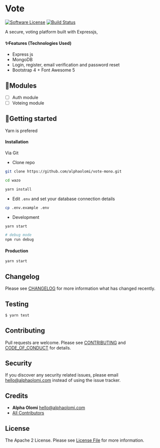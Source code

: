 # Vote

[![Software License][ico-license]](LICENSE.md)
[![Build Status][ico-travis]][link-travis]

A secure, voting platform built with Expressjs,

#### ✨Features (Technologies Used)

- Express js
- MongoDB
- Login, register, email verification and password reset
- Bootstrap 4 + Font Awesome 5

## 🧩Modules

- [ ] Auth module
- [ ] Voteing module

## 🚀Getting started

Yarn is prefered

#### Installation

Via Git

- Clone repo

```bash
git clone https://github.com/alphaolomi/vote-mono.git

cd wazo

yarn install
```

- Edit `.env` and set your database connection details

```bash
cp .env.example .env
```

- Development

```bash
yarn start

# debug mode
npm run debug
```

#### Production

```bash
yarn start
```

## Changelog

Please see [CHANGELOG](CHANGELOG.md) for more information what has changed recently.

## Testing

```bash
$ yarn test
```

## Contributing

Pull requests are welcome. Please see [CONTRIBUTING](./.github/CONTRIBUTING.md) and [CODE_OF_CONDUCT](./.github/CODE_OF_CONDUCT.md) for details.

## Security

If you discover any security related issues, please email [hello@alphaolomi.com](mailto:hello@alphaolomi.com) instead of using the issue tracker.

## Credits

- **Alpha Olomi** [hello@alphaolomi.com](hello@alphaolomi.com)
- [All Contributors][link-contributors]

## License

The Apache 2 License. Please see [License File](LICENSE) for more information.

[ico-license]: https://img.shields.io/badge/license-Apache2-brightgreen.svg?style=flat-square
[ico-travis]: https://img.shields.io/travis/alphaolomi/wazo/master.svg?style=flat-square
[link-travis]: https://travis-ci.org/alphaolomi/vote-mono
[link-author]: https://github.com/alphaolomi
[link-contributors]: ../../contributors
